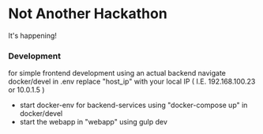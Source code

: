 # Not Another Hackathon

It's happening!

### Development

for simple frontend development using an actual backend navigate docker/devel
in .env replace "host_ip" with your local IP ( I.E. 192.168.100.23 or 10.0.1.5 )

* start docker-env for backend-services using "docker-compose up" in docker/devel
* start the webapp in "webapp" using gulp dev
